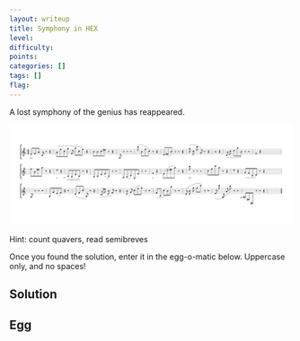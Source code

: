 ```yaml
---
layout: writeup
title: Symphony in HEX
level:
difficulty:
points:
categories: []
tags: []
flag:
---
```

A lost symphony of the genius has reappeared.

![](writeupfiles/symphonyinhex.png)

Hint: count quavers, read semibreves

Once you found the solution, enter it in the egg-o-matic below.
Uppercase only, and no spaces!

## Solution

## Egg

